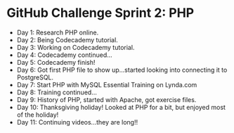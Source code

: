 # GitHub Challenge Sprint 2: PHP

- Day 1: Research PHP online.
- Day 2: Being Codecademy tutorial.
- Day 3: Working on Codecademy tutorial.
- Day 4: Codecademy continued...
- Day 5: Codecademy finish!
- Day 6: Got first PHP file to show up...started looking into connecting it to PostgreSQL.
- Day 7: Start PHP with MySQL Essential Training on Lynda.com
- Day 8: Training continued...
- Day 9: History of PHP, started with Apache, got exercise files.
- Day 10: Thanksgiving holiday! Looked at PHP for a bit, but enjoyed most of the holiday!
- Day 11: Continuing videos...they are long!!
